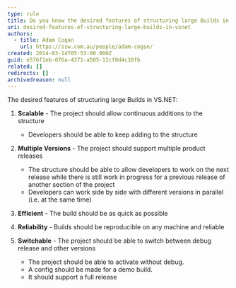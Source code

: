 ```yaml
---
type: rule
title: Do you know the desired features of structuring large Builds in VS.NET?
uri: desired-features-of-structuring-large-builds-in-vsnet
authors:
  - title: Adam Cogan
    url: https://ssw.com.au/people/adam-cogan/
created: 2014-03-14T05:53:00.000Z
guid: e576f1eb-076a-4371-a505-12cf0d4c38fb
related: []
redirects: []
archivedreason: null
---
```


The desired features of structuring large Builds in VS.NET:

<!--endintro-->

1. **Scalable** - The project should allow continuous additions to the structure
   * Developers should be able to keep adding to the structure

2. **Multiple Versions** - The project should support multiple product releases
   * The structure should be able to allow developers to work on the next release while there is still work in progress for a previous release of another section of the project
   * Developers can work side by side with different versions in parallel (i.e. at the same time)

3. **Efficient** - The build should be as quick as possible
4. **Reliability** - Builds should be reproducible on any machine and reliable
5. **Switchable** - The project should be able to switch between debug release and other versions
   * The project should be able to activate without debug.
   * A config should be made for a demo build.
   * It should support a full release
